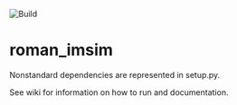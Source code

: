 ![Build](https://github.com/DukeCosmology/roman_imsim/actions/workflows/build.yml/badge.svg)

# roman_imsim


Nonstandard dependencies are represented in setup.py.

See wiki for information on how to run and documentation.

